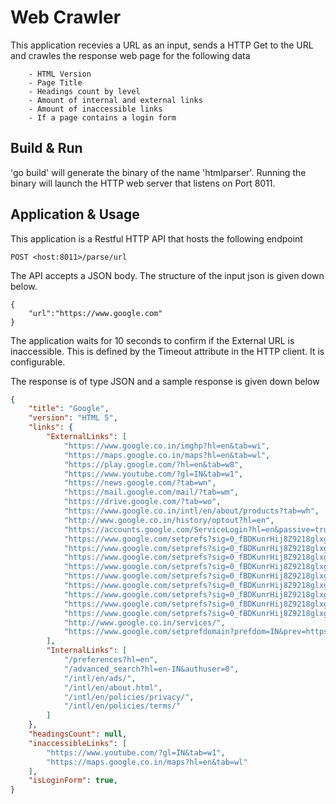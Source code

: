 # Web Crawler
This application recevies a URL as an input, sends a HTTP Get to the URL and crawles the response web page for the following data
```
    - HTML Version
    - Page Title
    - Headings count by level
    - Amount of internal and external links
    - Amount of inaccessible links
    - If a page contains a login form
```
## Build & Run
'go build' will generate the binary of the name 'htmlparser'.
Running the binary will launch the HTTP web server that listens on Port 8011. 

## Application & Usage
This application is a Restful HTTP API that hosts the following endpoint 
```
POST <host:8011>/parse/url
```
The API accepts a JSON body. The structure of the input json is given down below.
```josn
{
    "url":"https://www.google.com"
}
```
The application waits for 10 seconds to confirm if the External URL is inaccessible.
This is defined by the Timeout attribute in the HTTP client. It is configurable.

The response is of type JSON and a sample response is given down below
```json
{
    "title": "Google",
    "version": "HTML 5",
    "links": {
        "ExternalLinks": [
            "https://www.google.co.in/imghp?hl=en&tab=wi",
            "https://maps.google.co.in/maps?hl=en&tab=wl",
            "https://play.google.com/?hl=en&tab=w8",
            "https://www.youtube.com/?gl=IN&tab=w1",
            "https://news.google.com/?tab=wn",
            "https://mail.google.com/mail/?tab=wm",
            "https://drive.google.com/?tab=wo",
            "https://www.google.co.in/intl/en/about/products?tab=wh",
            "http://www.google.co.in/history/optout?hl=en",
            "https://accounts.google.com/ServiceLogin?hl=en&passive=true&continue=https://www.google.com/&ec=GAZAAQ",
            "https://www.google.com/setprefs?sig=0_fBDKunrHij8Z9218glxgCGlyWKM%3D&hl=hi&source=homepage&sa=X&ved=0ahUKEwjE8qSCwaHxAhWzyzgGHYkgBmcQ2ZgBCAU",
            "https://www.google.com/setprefs?sig=0_fBDKunrHij8Z9218glxgCGlyWKM%3D&hl=bn&source=homepage&sa=X&ved=0ahUKEwjE8qSCwaHxAhWzyzgGHYkgBmcQ2ZgBCAY",
            "https://www.google.com/setprefs?sig=0_fBDKunrHij8Z9218glxgCGlyWKM%3D&hl=te&source=homepage&sa=X&ved=0ahUKEwjE8qSCwaHxAhWzyzgGHYkgBmcQ2ZgBCAc",
            "https://www.google.com/setprefs?sig=0_fBDKunrHij8Z9218glxgCGlyWKM%3D&hl=mr&source=homepage&sa=X&ved=0ahUKEwjE8qSCwaHxAhWzyzgGHYkgBmcQ2ZgBCAg",
            "https://www.google.com/setprefs?sig=0_fBDKunrHij8Z9218glxgCGlyWKM%3D&hl=ta&source=homepage&sa=X&ved=0ahUKEwjE8qSCwaHxAhWzyzgGHYkgBmcQ2ZgBCAk",
            "https://www.google.com/setprefs?sig=0_fBDKunrHij8Z9218glxgCGlyWKM%3D&hl=gu&source=homepage&sa=X&ved=0ahUKEwjE8qSCwaHxAhWzyzgGHYkgBmcQ2ZgBCAo",
            "https://www.google.com/setprefs?sig=0_fBDKunrHij8Z9218glxgCGlyWKM%3D&hl=kn&source=homepage&sa=X&ved=0ahUKEwjE8qSCwaHxAhWzyzgGHYkgBmcQ2ZgBCAs",
            "https://www.google.com/setprefs?sig=0_fBDKunrHij8Z9218glxgCGlyWKM%3D&hl=ml&source=homepage&sa=X&ved=0ahUKEwjE8qSCwaHxAhWzyzgGHYkgBmcQ2ZgBCAw",
            "https://www.google.com/setprefs?sig=0_fBDKunrHij8Z9218glxgCGlyWKM%3D&hl=pa&source=homepage&sa=X&ved=0ahUKEwjE8qSCwaHxAhWzyzgGHYkgBmcQ2ZgBCA0",
            "http://www.google.co.in/services/",
            "https://www.google.com/setprefdomain?prefdom=IN&prev=https://www.google.co.in/&sig=K_wZVpjI-qkMdRYbNE3kQaP9OtH1Q%3D"
        ],
        "InternalLinks": [
            "/preferences?hl=en",
            "/advanced_search?hl=en-IN&authuser=0",
            "/intl/en/ads/",
            "/intl/en/about.html",
            "/intl/en/policies/privacy/",
            "/intl/en/policies/terms/"
        ]
    },
    "headingsCount": null,
    "inaccessibleLinks": [
        "https://www.youtube.com/?gl=IN&tab=w1",
        "https://maps.google.co.in/maps?hl=en&tab=wl"
    ],
    "isLoginForm": true,
}
```
